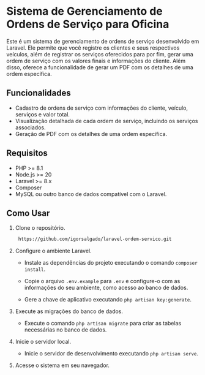 # Sistema de Gerenciamento de Ordens de Serviço para Oficina

Este é um sistema de gerenciamento de ordens de serviço desenvolvido em Laravel. Ele permite que você registre os clientes e seus respectivos veículos, além de registrar os serviços oferecidos para por fim, gerar uma ordem de serviço com os valores finais e informações do cliente. Além disso, oferece a funcionalidade de gerar um PDF com os detalhes de uma ordem específica.

## Funcionalidades

-   Cadastro de ordens de serviço com informações do cliente, veículo, serviços e valor total.
-   Visualização detalhada de cada ordem de serviço, incluindo os serviços associados.
-   Geração de PDF com os detalhes de uma ordem específica.

## Requisitos

-   PHP >= 8.1
-   Node.js >= 20
-   Laravel >= 8.x
-   Composer
-   MySQL ou outro banco de dados compatível com o Laravel.

## Como Usar

1. Clone o repositório.

    ```bash
     https://github.com/igorsalgado/laravel-ordem-servico.git

    ```

2. Configure o ambiente Laravel.

    - Instale as dependências do projeto executando o comando `composer install`.

    - Copie o arquivo `.env.example` para `.env` e configure-o com as informações do seu
      ambiente, como acesso ao banco de dados.

    - Gere a chave de aplicativo executando `php artisan key:generate`.

3. Execute as migrações do banco de dados.

    - Execute o comando `php artisan migrate` para criar as tabelas necessárias no banco de dados.

4. Inicie o servidor local.

    - Inicie o servidor de desenvolvimento executando `php artisan serve`.

5. Acesse o sistema em seu navegador.
